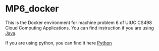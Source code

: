 # MP6_docker

This is the Docker environment for machine problem 6 of UIUC CS498 Cloud Computing Applications.
You can find instruction if you are using [Java](https://github.com/UIUC-CS498-Cloud/MP6_java_template).

If you are using python, you can find it here [Python](https://github.com/UIUC-CS498-Cloud/MP6_python_template)
